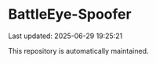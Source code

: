# BattleEye-Spoofer

Last updated: 2025-06-29 19:25:21

This repository is automatically maintained.
